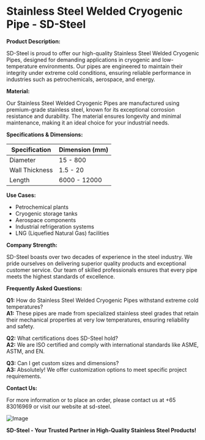 # Stainless Steel Welded Cryogenic Pipe - SD-Steel

**Product Description:**

SD-Steel is proud to offer our high-quality Stainless Steel Welded Cryogenic Pipes, designed for demanding applications in cryogenic and low-temperature environments. Our pipes are engineered to maintain their integrity under extreme cold conditions, ensuring reliable performance in industries such as petrochemicals, aerospace, and energy.

**Material:**

Our Stainless Steel Welded Cryogenic Pipes are manufactured using premium-grade stainless steel, known for its exceptional corrosion resistance and durability. The material ensures longevity and minimal maintenance, making it an ideal choice for your industrial needs.

**Specifications & Dimensions:**

| Specification | Dimension (mm) |
|---------------|----------------|
| Diameter      | 15 - 800       |
| Wall Thickness| 1.5 - 20       |
| Length        | 6000 - 12000   |

**Use Cases:**

- Petrochemical plants
- Cryogenic storage tanks
- Aerospace components
- Industrial refrigeration systems
- LNG (Liquefied Natural Gas) facilities

**Company Strength:**

SD-Steel boasts over two decades of experience in the steel industry. We pride ourselves on delivering superior quality products and exceptional customer service. Our team of skilled professionals ensures that every pipe meets the highest standards of excellence.

**Frequently Asked Questions:**

**Q1:** How do Stainless Steel Welded Cryogenic Pipes withstand extreme cold temperatures?  
**A1:** These pipes are made from specialized stainless steel grades that retain their mechanical properties at very low temperatures, ensuring reliability and safety.

**Q2:** What certifications does SD-Steel hold?  
**A2:** We are ISO certified and comply with international standards like ASME, ASTM, and EN.

**Q3:** Can I get custom sizes and dimensions?  
**A3:** Absolutely! We offer customization options to meet specific project requirements.

**Contact Us:**

For more information or to place an order, please contact us at +65 83016969 or visit our website at  sd-steel.

![Image](https://github.com/user-attachments/assets/2567258e-e124-4816-932d-1809bd27ef0b)

**SD-Steel - Your Trusted Partner in High-Quality Stainless Steel Products!**